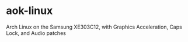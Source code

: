 # aok-linux
Arch Linux on the Samsung XE303C12, with Graphics Acceleration, Caps Lock, and Audio patches
